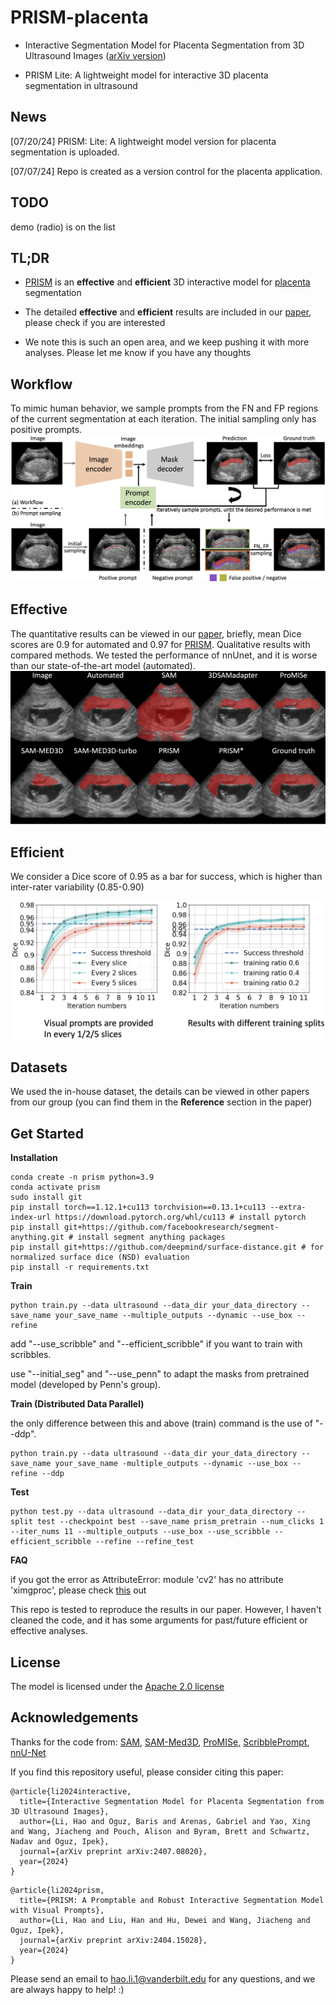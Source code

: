 # PRISM-placenta
- Interactive Segmentation Model for Placenta Segmentation from 3D Ultrasound Images ([arXiv version](https://arxiv.org/abs/2407.08020))

- PRISM Lite: A lightweight model for interactive 3D placenta segmentation in ultrasound

## News

[07/20/24] PRISM: Lite: A lightweight model version for placenta segmentation is uploaded.

[07/07/24] Repo is created as a version control for the placenta application.


## TODO
demo (radio) is on the list


## TL;DR
+ [PRISM](https://github.com/MedICL-VU/PRISM) is an **effective** and **efficient** 3D interactive model for [placenta](https://www.mayoclinic.org/healthy-lifestyle/pregnancy-week-by-week/in-depth/placenta/art-20044425) segmentation

+ The detailed **effective** and **efficient** results are included in our [paper](https://arxiv.org/abs/2407.08020), please check if you are interested

+ We note this is such an open area, and we keep pushing it with more analyses. Please let me know if you have any thoughts

## Workflow 
To mimic human behavior, we sample prompts from the FN and FP regions of the current segmentation at each iteration. The initial sampling only has positive prompts.
![workflow](figs/workflow.png)


## Effective 
The quantitative results can be viewed in our [paper](https://arxiv.org/abs/2407.08020), briefly, mean Dice scores are 0.9 for automated and 0.97 for [PRISM](https://github.com/MedICL-VU/PRISM).
Qualitative results with compared methods. We tested the performance of nnUnet, and it is worse than our state-of-the-art model (automated).
![qualitative_results](figs/qualitative.png)




## Efficient
We consider a Dice score of 0.95 as a bar for success, which is higher than inter-rater variability (0.85-0.90)


![Efficient results](figs/efficient_github.png)


## Datasets
We used the in-house dataset, the details can be viewed in other papers from our group (you can find them in the **Reference** section in the paper)


## Get Started

**Installation**
```
conda create -n prism python=3.9
conda activate prism
sudo install git
pip install torch==1.12.1+cu113 torchvision==0.13.1+cu113 --extra-index-url https://download.pytorch.org/whl/cu113 # install pytorch
pip install git+https://github.com/facebookresearch/segment-anything.git # install segment anything packages
pip install git+https://github.com/deepmind/surface-distance.git # for normalized surface dice (NSD) evaluation
pip install -r requirements.txt
```


**Train**

```
python train.py --data ultrasound --data_dir your_data_directory --save_name your_save_name --multiple_outputs --dynamic --use_box --refine
```

add "--use_scribble" and "--efficient_scribble" if you want to train with scribbles.

use "--initial_seg" and "--use_penn" to adapt the masks from pretrained model (developed by Penn's group).

**Train (Distributed Data Parallel)**

the only difference between this and above (train) command is the use of "--ddp".
```
python train.py --data ultrasound --data_dir your_data_directory --save_name your_save_name -multiple_outputs --dynamic --use_box --refine --ddp
```


**Test**
```
python test.py --data ultrasound --data_dir your_data_directory --split test --checkpoint best --save_name prism_pretrain --num_clicks 1 --iter_nums 11 --multiple_outputs --use_box --use_scribble --efficient_scribble --refine --refine_test
```


**FAQ**

if you got the error as AttributeError: module 'cv2' has no attribute 'ximgproc', please check [this](https://stackoverflow.com/questions/57427233/module-cv2-cv2-has-no-attribute-ximgproc) out

This repo is tested to reproduce the results in our paper. However, I haven't cleaned the code, and it has some arguments for past/future efficient or effective analyses.

## License

The model is licensed under the [Apache 2.0 license](LICENSE)


## Acknowledgements
Thanks for the code from: [SAM](https://github.com/facebookresearch/segment-anything), [SAM-Med3D](https://github.com/uni-medical/SAM-Med3D), [ProMISe](https://github.com/MedICL-VU/ProMISe), [ScribblePrompt](https://github.com/halleewong/ScribblePrompt), [nnU-Net](https://github.com/MIC-DKFZ/nnUNet)


If you find this repository useful, please consider citing this paper:
```
@article{li2024interactive,
  title={Interactive Segmentation Model for Placenta Segmentation from 3D Ultrasound Images},
  author={Li, Hao and Oguz, Baris and Arenas, Gabriel and Yao, Xing and Wang, Jiacheng and Pouch, Alison and Byram, Brett and Schwartz, Nadav and Oguz, Ipek},
  journal={arXiv preprint arXiv:2407.08020},
  year={2024}
}
```
```
@article{li2024prism,
  title={PRISM: A Promptable and Robust Interactive Segmentation Model with Visual Prompts},
  author={Li, Hao and Liu, Han and Hu, Dewei and Wang, Jiacheng and Oguz, Ipek},
  journal={arXiv preprint arXiv:2404.15028},
  year={2024}
}
```
Please send an email to hao.li.1@vanderbilt.edu for any questions, and we are always happy to help! :)
